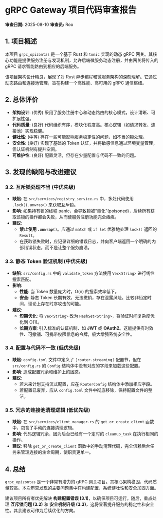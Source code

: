 # gRPC Gateway 项目代码审查报告

**审查日期:** 2025-08-10
**审查员:** Roo

## 1. 项目概述

本项目 `grpc_opizontas` 是一个基于 Rust 和 `tonic` 实现的动态 gRPC 网关。其核心功能是提供服务注册与发现机制，允许后端微服务动态注册，并由网关将传入的 gRPC 请求智能路由到相应的后端服务。

该项目架构设计精良，展现了对 Rust 异步编程和微服务架构的深刻理解。它通过动态路由和连接池管理，旨在构建一个高性能、高可用的 gRPC 通信枢纽。

## 2. 总体评价

- **架构设计**: (优秀) 采用了服务注册中心和动态路由的核心模式，设计清晰、可扩展性强。
- **代码质量**: (良好) 代码组织有序，模块化程度高。核心逻辑（如请求转发、连接池）实现稳健。
- **健壮性**: (中等) 存在一些可能影响服务稳定性的问题，如不当的锁处理。
- **安全性**: (良好) 实现了基础的 Token 认证，并将敏感信息通过环境变量管理，但认证机制有提升空间。
- **可维护性**: (良好) 配置灵活，但存在少量配置与代码不一致的问题。

## 3. 发现的缺陷与改进建议

### 3.2. 互斥锁处理不当 (中优先级)

- **缺陷**: 在 `src/services/registry_service.rs` 中，多处代码使用 `.lock().unwrap()` 来获取互斥锁。
- **影响**: 如果持有锁的线程 panic，会导致锁被“毒化”(poisoned)，后续所有获取该锁的操作都会失败，从而使服务注册功能完全瘫痪。
- **建议**:
    - **禁止使用 `.unwrap()`**。应通过 `match` 或 `if let` 优雅地处理 `lock()` 返回的 `Result`。
    - 在获取锁失败时，应记录详细的错误日志，并向客户端返回一个明确的内部错误状态，而不是让整个服务崩溃。

### 3.3. 静态 Token 验证机制 (中优先级)

- **缺陷**: `src/config.rs` 中的 `validate_token` 方法使用 `Vec<String>` 进行线性搜索匹配。
- **影响**:
    - **性能**: 当 Token 数量庞大时，O(n) 的搜索效率低下。
    - **安全**: 静态 Token 长期有效，无法撤销，存在泄露风险。比较非恒定时间，理论上存在时序攻击的可能。
- **建议**:
    - **短期优化**: 将 `Vec<String>` 改为 `HashSet<String>`，将验证时间复杂度优化到 O(1)。
    - **长期方案**: 引入标准的认证机制，如 **JWT** 或 **OAuth2**。这能提供有时效性、可撤销、可携带权限信息的令牌，极大增强系统安全性。

### 3.4. 配置与代码不一致 (低优先级)

- **缺陷**: `config.toml` 文件中定义了 `[router.streaming]` 配置节，但在 `src/config.rs` 的 `Config` 结构体中没有对应的字段来加载这些配置。
- **影响**: 造成配置冗余和维护上的困惑。
- **建议**:
    - 若未来计划支持流式配置，应在 `RouterConfig` 结构体中添加相应字段。
    - 若配置已废弃，应从 `config.toml` 文件中彻底移除，保持配置文件的整洁。

### 3.5. 冗余的连接池清理逻辑 (低优先级)

- **缺陷**: 在 `src/services/client_manager.rs` 的 `get_or_create_client` 函数中，包含了手动的连接清理逻辑。
- **影响**: 代码逻辑冗余，因为后台已经有一个定时的 `cleanup_task` 在执行相同的操作。
- **建议**: 移除 `get_or_create_client` 函数中的手动清理代码，完全信赖后台任务来管理连接的生命周期，使职责更单一。

## 4. 总结

`grpc_opizontas` 是一个非常有潜力的 gRPC 网关项目。其核心架构稳固，代码质量较高。本次审查发现的主要问题集中在构建配置、系统健壮性和安全加固方面。

建议项目所有者优先解决 **构建配置错误 (3.1)**，以确保项目可运行。随后，重点处理 **互斥锁问题 (3.2)** 和 **安全机制升级 (3.3)**，这将显著提升服务的稳定性和安全性。其余建议可作为后续优化的方向。